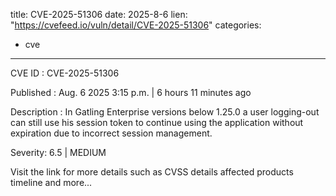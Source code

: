  
title: CVE-2025-51306
date: 2025-8-6
lien: "https://cvefeed.io/vuln/detail/CVE-2025-51306"
categories:
  - cve
---

CVE ID : CVE-2025-51306

Published :  Aug. 6
2025
3:15 p.m. | 6 hours
11 minutes ago

Description : In Gatling Enterprise versions below 1.25.0
a user logging-out can still use his session token to continue using the application without expiration
due to incorrect session management.

Severity: 6.5 | MEDIUM

Visit the link for more details
such as CVSS details
affected products
timeline
and more...
